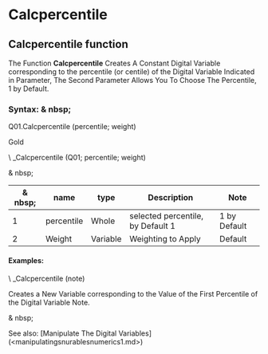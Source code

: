# Calcpercentile

## Calcpercentile function

The Function **Calcpercentile** Creates A Constant Digital Variable corresponding to the percentile (or centile) of the Digital Variable Indicated in Parameter, The Second Parameter Allows You To Choose The Percentile, 1 by Default.

### Syntax: & nbsp;

Q01.Calcpercentile (percentile; weight)

Gold

\ _Calcpercentile (Q01; percentile; weight)

& nbsp;

| & nbsp; | **name** | **type** | **Description** | **Note** |
| --- | --- | --- | --- | --- |
| &#49; | percentile | Whole | selected percentile, by Default 1 | &#49; by Default |
| &#50; | Weight | Variable | Weighting to Apply | Default |


#### Examples:

\ _Calcpercentile (note)

Creates a New Variable corresponding to the Value of the First Percentile of the Digital Variable Note.

& nbsp;

See also: [Manipulate The Digital Variables] (<manipulatingsnurablesnumerics1.md>)